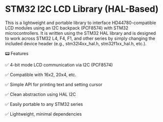 # STM32 I2C LCD Library (HAL-Based)

This is a lightweight and portable library to interface HD44780-compatible LCD modules using an I2C backpack (PCF8574) with STM32 microcontrollers. It is written using the STM32 HAL library and is designed to work across STM32 L4, F4, F1, and other series by simply changing the included device header (e.g., stm32l4xx_hal.h, stm32f1xx_hal.h, etc.).


📟 Features

✅ 4-bit mode LCD communication via I2C (PCF8574)

✅ Compatible with 16x2, 20x4, etc.

✅ Simple API for printing text and setting cursor

✅ Clean abstraction using HAL I2C

✅ Easily portable to any STM32 series

✅ Lightweight, minimal dependencies

